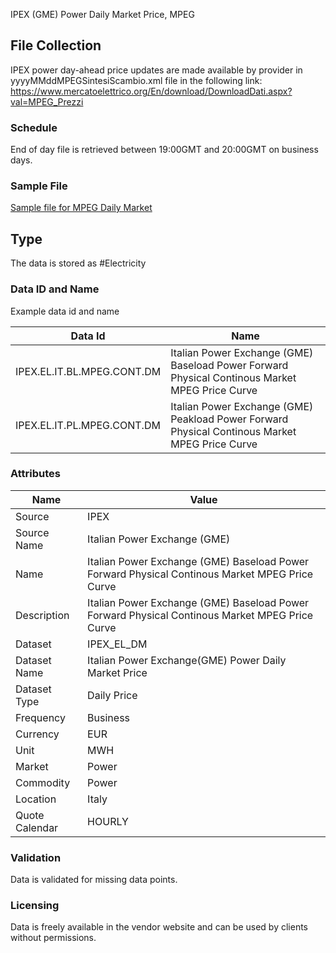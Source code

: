 IPEX (GME) Power Daily Market Price, MPEG

## File Collection

IPEX power day-ahead price updates are made available by provider in yyyyMMddMPEGSintesiScambio.xml file in the following link: https://www.mercatoelettrico.org/En/download/DownloadDati.aspx?val=MPEG_Prezzi

### Schedule

End of day file is retrieved between 19:00GMT and 20:00GMT on business days.

### Sample File

[Sample file for MPEG Daily Market](pathname://../../static/file-samples/20210901MPEGSintesiScambio.xml)

## Type

The data is stored as #Electricity

### Data ID and Name

Example data id and name

|**Data Id**|**Name**|
|-|-|
|IPEX.EL.IT.BL.MPEG.CONT.DM|Italian Power Exchange (GME) Baseload Power Forward Physical Continous Market MPEG Price Curve|
|IPEX.EL.IT.PL.MPEG.CONT.DM|Italian Power Exchange (GME) Peakload Power Forward Physical Continous Market MPEG Price Curve|

### Attributes

|Name|Value|
|-|-|
|Source|IPEX|
|Source Name|Italian Power Exchange (GME)|
|Name|Italian Power Exchange (GME) Baseload Power Forward Physical Continous Market MPEG Price Curve|
|Description|Italian Power Exchange (GME) Baseload Power Forward Physical Continous Market MPEG Price Curve|
|Dataset|IPEX_EL_DM|
|Dataset Name|Italian Power Exchange(GME) Power Daily Market Price|
|Dataset Type|Daily Price|
|Frequency|Business|
|Currency|EUR|
|Unit|MWH|
|Market|Power|
|Commodity|Power|
|Location|Italy|
|Quote Calendar|HOURLY|

### Validation

Data is validated for missing data points.

### Licensing

Data is freely available in the vendor website and can be used by clients without permissions.



